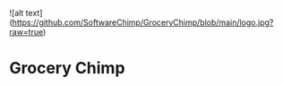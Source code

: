 ![alt text] (https://github.com/SoftwareChimp/GroceryChimp/blob/main/logo.jpg?raw=true)

# Grocery Chimp
